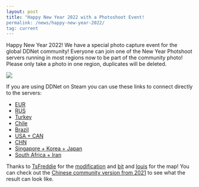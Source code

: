 ```yaml
---
layout: post
title: "Happy New Year 2022 with a Photoshoot Event!
permalink: /news/happy-new-year-2022/
tag: current
---
```


Happy New Year 2022! We have a special photo capture event for the global DDNet community! Everyone can join one of the New Year Photshoot servers running in most regions now to be part of the community photo! Please only take a photo in one region, duplicates will be deleted.

<img class="demo" src="/newyear.png" />

If you are using DDNet on Steam you can use these links to connect directly to the servers:

- [EUR](steam://run/412220//ger2.ddnet.tw:8297)
- [RUS](steam://run/412220//rus4.ddnet.tw:8297)
- [Turkey](steam://run/412220//tur2.ddnet.tw:8297)
- [Chile](steam://run/412220//chl2.ddnet.tw:8297)
- [Brazil](steam://run/412220//bra3.ddnet.tw:8297)
- [USA + CAN](steam://run/412220//usa1.ddnet.tw:8297)
- [CHN](steam://run/412220//chn1.ddnet.tw:8297)
- [Singapore + Korea + Japan](steam://run/412220//sgp2.ddnet.tw:8297)
- [South Africa + Iran](steam://run/412220//zaf2.ddnet.tw:8297)

Thanks to [TsFreddie](https://github.com/TsFreddie) for the [modification](https://github.com/TeeworldsCN/MomentCap) and [bit](https://ddnet.tw/mappers/bit/) and [louis](https://ddnet.tw/mappers/louis/) for the map! You can check out the [Chinese community version from 2021](https://teeworldscn.github.io/EventScreenshots/2021newyear/) to see what the result can look like.
